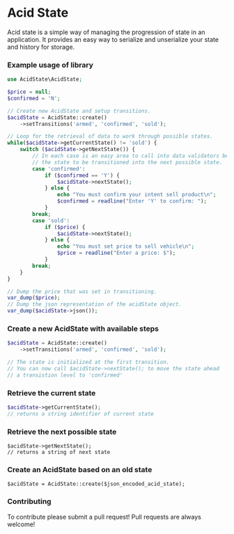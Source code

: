 # Acid State

Acid state is a simple way of managing the progression of state in an application. It provides an easy way to serialize and unserialize your state and history for storage.

### Example usage of library
```php
use AcidState\AcidState;

$price = null;
$confirmed = 'N';

// Create new AcidState and setup transitions.
$acidState = AcidState::create()
    ->setTransitions('armed', 'confirmed', 'sold');

// Loop for the retrieval of data to work through possible states.
while($acidState->getCurrentState() != 'sold') {
    switch ($acidState->getNextState()) {
        // In each case is an easy area to call into data validators before allowing
        // the state to be transitioned into the next possible state.
        case 'confirmed':
            if ($confirmed == 'Y') {
                $acidState->nextState();
            } else {
                echo "You must confirm your intent sell product\n";
                $confirmed = readline("Enter 'Y' to confirm: ");
            }
        break;
        case 'sold':
            if ($price) {
                $acidState->nextState();
            } else {
                echo "You must set price to sell vehicle\n";
                $price = readline("Enter a price: $");
            }
        break;
    }
}

// Dump the price that was set in transitioning.
var_dump($price);
// Dump the json representation of the acidState object.
var_dump($acidState->json());
```

### Create a new AcidState with available steps
```php
$acidState = AcidState::create()
    ->setTransitions('armed', 'confirmed', 'sold');

// The state is initialized at the first transition.
// You can now call $acidState->nextState(); to move the state ahead
// a transistion level to 'confirmed'
```

### Retrieve the current state
```php
$acidState->getCurrentState();
// returns a string identifier of current state
```

### Retrieve the next possible state
```
$acidState->getNextState();
// returns a string of next state
```

### Create an AcidState based on an old state
```
$acidState = AcidState::create($json_encoded_acid_state);
```

### Contributing

To contribute please submit a pull request! Pull requests are always welcome!